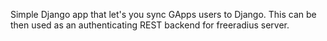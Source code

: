 Simple Django app that let's you sync GApps users to Django.
This can be then used as an authenticating REST backend for freeradius server.
